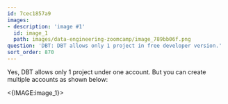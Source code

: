 ```yaml
---
id: 7cec1857a9
images:
- description: 'image #1'
  id: image_1
  path: images/data-engineering-zoomcamp/image_789bb06f.png
question: 'DBT: DBT allows only 1 project in free developer version.'
sort_order: 870
---
```


Yes, DBT allows only 1 project under one account. But you can create multiple accounts as shown below:

<{IMAGE:image_1}>